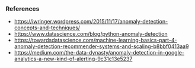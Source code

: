 

### References
 * https://iwringer.wordpress.com/2015/11/17/anomaly-detection-concepts-and-techniques/
 * https://www.datascience.com/blog/python-anomaly-detection
 * https://towardsdatascience.com/machine-learning-basics-part-4-anomaly-detection-recommender-systems-and-scaling-b8bbf0413aa9
 * https://medium.com/the-data-dynasty/anomaly-detection-in-google-analytics-a-new-kind-of-alerting-9c31c13e5237
